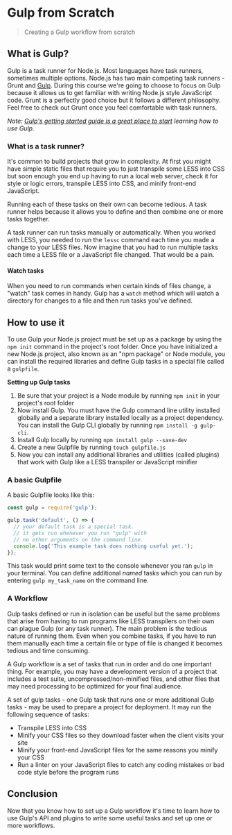 # Gulp from Scratch

> Creating a Gulp workflow from scratch

## What is Gulp?

Gulp is a task runner for Node.js. Most languages have task runners, sometimes multiple options. Node.js has two main competing task runners - Grunt and [Gulp](https://github.com/gulpjs/gulp/blob/master/docs/getting-started.md). During this course we're going to choose to focus on Gulp because it allows us to get familiar with writing Node.js style JavaScript code. Grunt is a perfectly good choice but it follows a different philosophy. Feel free to check out Grunt once you feel comfortable with task runners.

*Note: [Gulp's getting started guide is a great place to start](https://github.com/gulpjs/gulp/blob/master/docs/getting-started.md) learning how to use Gulp.*

### What is a task runner?

It's common to build projects that grow in complexity. At first you might have simple static files that require you to just transpile some LESS into CSS but soon enough you end up having to run a local web server, check it for style or logic errors, transpile LESS into CSS, and minify front-end JavaScript.

Running each of these tasks on their own can become tedious. A task runner helps because it allows you to define and then combine one or more tasks together.

A task runner can run tasks manually or automatically. When you worked with LESS, you needed to run the `lessc` command each time you made a change to your LESS files. Now imagine that you had to run multiple tasks each time a LESS file or a JavaScript file changed. That would be a pain.

#### Watch tasks

When you need to run commands when certain kinds of files change, a "watch" task comes in handy. Gulp has a `watch` method which will watch a directory for changes to a file and then run tasks you've defined.

## How to use it

To use Gulp your Node.js project must be set up as a package by using the `npm init` command in the project's root folder. Once you have initialized a new Node.js project, also known as an "npm package" or Node module, you can install the required libraries and define Gulp tasks in a special file called a `gulpfile`.

__Setting up Gulp tasks__

1. Be sure that your project is a Node module by running `npm init` in your project's root folder
2. Now install Gulp. You must have the Gulp command line utility installed globally and a separate library installed locally as a project dependency. You can install the Gulp CLI globally by running `npm install -g gulp-cli`.
3. Install Gulp locally by running `npm install gulp --save-dev`
4. Create a new Gulpfile by running `touch gulpfile.js`
5. Now you can install any additional libraries and utilities (called plugins) that work with Gulp like a LESS transpiler or JavaScript minifier

### A basic Gulpfile

A basic Gulpfile looks like this:

```js
const gulp = require('gulp');

gulp.task('default', () => {
  // your default task is a special task.
  // it gets run whenever you run "gulp" with
  // no other arguments on the command line.
  console.log('This example task does nothing useful yet.');
});
```

This task would print some text to the console whenever you ran `gulp` in your terminal. You can define additional *named* tasks which you can run by entering `gulp my_task_name` on the command line.

### A Workflow

Gulp tasks defined or run in isolation can be useful but the same problems that arise from having to run programs like LESS transpilers on their own can plague Gulp (or any task runner). The main problem is the tedious nature of running them. Even when you combine tasks, if you have to run them manually each time a certain file or type of file is changed it becomes tedious and time consuming.

A Gulp workflow is a set of tasks that run in order and do one important thing. For example, you may have a development version of a project that includes a test suite, uncompressed/non-minified files, and other files that may need processing to be optimized for your final audience.

A set of gulp tasks - one Gulp task that runs one or more additional Gulp tasks - may be used to prepare a project for deployment. It may run the following sequence of tasks:


- Transpile LESS into CSS
- Minify your CSS files so they download faster when the client visits your site
- Minify your front-end JavaScript files for the same reasons you minify your CSS
- Run a linter on your JavaScript files to catch any coding mistakes or bad code style before the program runs

## Conclusion

Now that you know how to set up a Gulp workflow it's time to learn how to use Gulp's API and plugins to write some useful tasks and set up one or more workflows.



